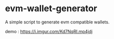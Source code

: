 # evm-wallet-generator
A simple script to generate evm compatible wallets.

demo : https://i.imgur.com/Kd7NqRI.mp4jdj


